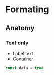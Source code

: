 # Formating

## Anatomy

### Text only

- Label text
- Container

```js [coba.js]
const data = true
```
